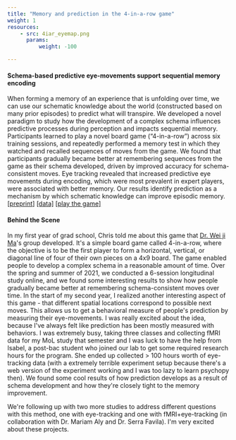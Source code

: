 ```yaml
---
title: "Memory and prediction in the 4-in-a-row game"
weight: 1
resources:
    - src: 4iar_eyemap.png
      params:
          weight: -100

---
```

#### Schema-based predictive eye-movements support sequential memory encoding
When forming a memory of an experience that is unfolding over time, we can use our schematic knowledge about the world (constructed based on many prior episodes) to predict what will transpire. We developed a novel paradigm to study how the development of a complex schema influences predictive processes during perception and impacts sequential memory. Participants learned to play a novel board game (“4-in-a-row”) across six training sessions, and repeatedly performed a memory test in which they watched and recalled sequences of moves from the game. We found that participants gradually became better at remembering sequences from the game as their schema developed, driven by improved accuracy for schema-consistent moves. Eye tracking revealed that increased predictive eye movements during encoding, which were most prevalent in expert players, were associated with better memory. Our results identify prediction as a mechanism by which schematic knowledge can improve episodic memory.  [[preprint]](https://psyarxiv.com/gej7q) [[data]](https://osf.io/29cpg/) [[play the game]](https://weijimalab.github.io/)

#### Behind the Scene
In my first year of grad school, Chris told me about this game that [Dr. Wei ji Ma](https://www.cns.nyu.edu/malab/)'s group developed. It's a simple board game called 4-in-a-row, where the objective is to be the first player to form a horizontal, vertical, or diagonal line of four of their own pieces on a 4x9 board. The game enabled people to develop a complex schema in a reasonable amount of time. Over the spring and summer of 2021, we conducted a 6-session longitudinal study online, and we found some interesting results to show how people gradually became better at remembering schema-consistent moves over time. In the start of my second year, I realized another interesting aspect of this game - that different spatial locations correspond to possible next moves. This allows us to get a behavioral measure of people's prediction by measuring their eye-movements. I was really excited about the idea, because I've always felt like prediction has been mostly measured with behaviors. I was extremely busy, taking three classes and collecting fMRI data for my MoL study that semester and I was luck to have the help from Isabel, a post-bac student who joined our lab to get some required research hours for the program. She ended up collected > 100 hours worth of eye-tracking data (with a extremely terrible experiment setup because there's a web version of the experiment working and I was too lazy to learn psychopy then). We found some cool results of how prediction develops as a result of schema development and how they're closely tight to the memory improvement. 

We're following up with two more studies to address different questions with this method, one with eye-tracking and one with fMRI+eye-tracking (in collaboration with Dr. Mariam Aly and Dr. Serra Favila). I'm very excited about these projects. 
